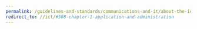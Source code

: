 ```yaml
---
permalink: /guidelines-and-standards/communications-and-it/about-the-ict-refresh/final-rule/text-of-the-standards-and-guidelines/#E101-general
redirect_to: //ict/#508-chapter-1-application-and-administration
---
```

